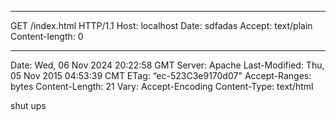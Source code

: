 -----------
GET /index.html HTTP/1.1
Host: localhost
Date: sdfadas
Accept: text/plain
Content-length: 0

-----------
Date: Wed, 06 Nov 2024 20:22:58 GMT
Server: Apache
Last-Modified: Thu, 05 Nov 2015 04:53:39 CMT
ETag: “ec-523C3e9170d07"
Accept-Ranges: bytes
Content-Length: 21
Vary: Accept-Encoding
Content-Type: text/html
<html>shut ups</html>
